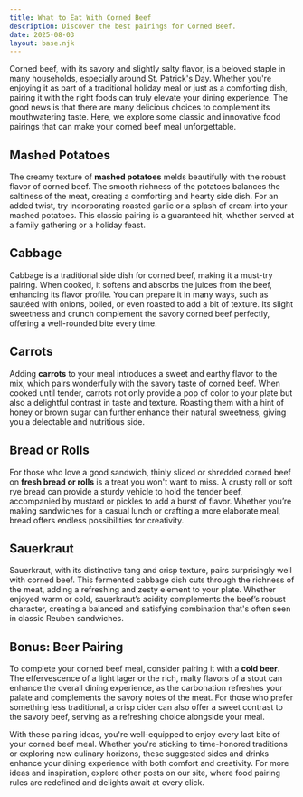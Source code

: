 ```yaml
---
title: What to Eat With Corned Beef
description: Discover the best pairings for Corned Beef.
date: 2025-08-03
layout: base.njk
---
```


Corned beef, with its savory and slightly salty flavor, is a beloved staple in many households, especially around St. Patrick's Day. Whether you're enjoying it as part of a traditional holiday meal or just as a comforting dish, pairing it with the right foods can truly elevate your dining experience. The good news is that there are many delicious choices to complement its mouthwatering taste. Here, we explore some classic and innovative food pairings that can make your corned beef meal unforgettable.

## **Mashed Potatoes**

The creamy texture of **mashed potatoes** melds beautifully with the robust flavor of corned beef. The smooth richness of the potatoes balances the saltiness of the meat, creating a comforting and hearty side dish. For an added twist, try incorporating roasted garlic or a splash of cream into your mashed potatoes. This classic pairing is a guaranteed hit, whether served at a family gathering or a holiday feast.

## **Cabbage**

Cabbage is a traditional side dish for corned beef, making it a must-try pairing. When cooked, it softens and absorbs the juices from the beef, enhancing its flavor profile. You can prepare it in many ways, such as sautéed with onions, boiled, or even roasted to add a bit of texture. Its slight sweetness and crunch complement the savory corned beef perfectly, offering a well-rounded bite every time.

## **Carrots**

Adding **carrots** to your meal introduces a sweet and earthy flavor to the mix, which pairs wonderfully with the savory taste of corned beef. When cooked until tender, carrots not only provide a pop of color to your plate but also a delightful contrast in taste and texture. Roasting them with a hint of honey or brown sugar can further enhance their natural sweetness, giving you a delectable and nutritious side.

## **Bread or Rolls**

For those who love a good sandwich, thinly sliced or shredded corned beef on **fresh bread or rolls** is a treat you won't want to miss. A crusty roll or soft rye bread can provide a sturdy vehicle to hold the tender beef, accompanied by mustard or pickles to add a burst of flavor. Whether you’re making sandwiches for a casual lunch or crafting a more elaborate meal, bread offers endless possibilities for creativity.

## **Sauerkraut**

Sauerkraut, with its distinctive tang and crisp texture, pairs surprisingly well with corned beef. This fermented cabbage dish cuts through the richness of the meat, adding a refreshing and zesty element to your plate. Whether enjoyed warm or cold, sauerkraut’s acidity complements the beef’s robust character, creating a balanced and satisfying combination that's often seen in classic Reuben sandwiches.

## **Bonus: Beer Pairing**

To complete your corned beef meal, consider pairing it with a **cold beer**. The effervescence of a light lager or the rich, malty flavors of a stout can enhance the overall dining experience, as the carbonation refreshes your palate and complements the savory notes of the meat. For those who prefer something less traditional, a crisp cider can also offer a sweet contrast to the savory beef, serving as a refreshing choice alongside your meal.

With these pairing ideas, you're well-equipped to enjoy every last bite of your corned beef meal. Whether you're sticking to time-honored traditions or exploring new culinary horizons, these suggested sides and drinks enhance your dining experience with both comfort and creativity. For more ideas and inspiration, explore other posts on our site, where food pairing rules are redefined and delights await at every click.